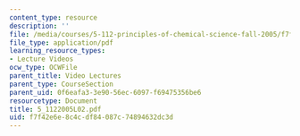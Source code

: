 ```yaml
---
content_type: resource
description: ''
file: /media/courses/5-112-principles-of-chemical-science-fall-2005/f7f42e6e8c4cdf84087c74894632dc3d_5_1122005L02.pdf
file_type: application/pdf
learning_resource_types:
- Lecture Videos
ocw_type: OCWFile
parent_title: Video Lectures
parent_type: CourseSection
parent_uid: 0f6eafa3-3e90-56ec-6097-f69475356be6
resourcetype: Document
title: 5_1122005L02.pdf
uid: f7f42e6e-8c4c-df84-087c-74894632dc3d
---
```

